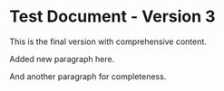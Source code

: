 # Test Document - Version 3

This is the final version with comprehensive content.

Added new paragraph here.

And another paragraph for completeness.